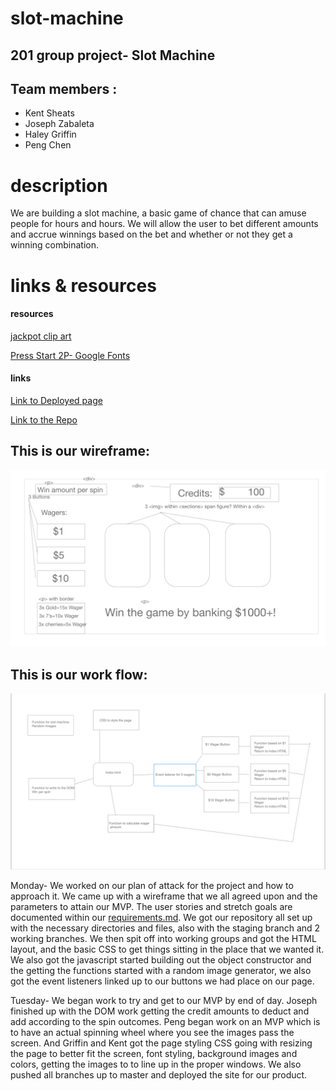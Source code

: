 # slot-machine
## 201 group project- Slot Machine
## Team members :
- Kent Sheats 
- Joseph Zabaleta 
- Haley Griffin 
- Peng Chen  

# description
We are building a slot machine, a basic game of chance that can amuse people for hours and hours.  We will allow the user to bet different amounts and accrue winnings based on the bet and whether or not they get a winning combination.

# links & resources
#### resources
[jackpot clip art](https://ya-webdesign.com/explore/jackpot-drawing-slot-machine/)

[Press Start 2P- Google Fonts](https://fonts.google.com/specimen/Press+Start+2P?preview.size=24&preview.text_type=numerals&query=press&selection.family=Press+Start+2P&sidebar.open)

#### links
[Link to Deployed page]()

[Link to the Repo](https://github.com/slot-machine-201/slot-machine) 

## This is our wireframe:
![This is a wireframe](/assets/wireframe.png)

## This is our work flow:
![This is flow](/assets/flow.png)


Monday- We worked on our plan of attack for the project and how to approach it.  We came up with a wireframe that we all agreed upon and the parameters to attain our MVP.  The user stories and stretch goals are documented within our [requirements.md](/requirements.md).  We got our repository all set up with the necessary directories and files, also with the staging branch and 2 working branches.  We then spit off into working groups and got the HTML layout, and the basic CSS to get things sitting in the place that we wanted it.  We also got the javascript started building out the object constructor and the getting the functions started with a random image generator, we also got the event listeners linked up to our buttons we had place on our page.

Tuesday- We began work to try and get to our MVP by end of day. Joseph finished up with the DOM work getting the credit amounts to deduct and add according to the spin outcomes.  Peng began work on an MVP which is to have an actual spinning wheel where you see the images pass the screen.  And Griffin and Kent got the page styling CSS going with resizing the page to better fit the screen, font styling, background images and colors, getting the images to to line up in the proper windows.  We also pushed all branches up to master and deployed the site for our product.